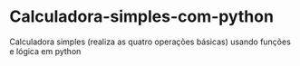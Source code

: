 # Calculadora-simples-com-python
Calculadora simples (realiza as quatro operações básicas) usando funções e lógica em python
